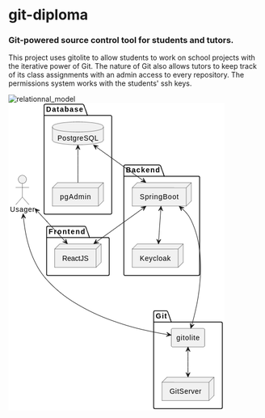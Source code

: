 # git-diploma
### Git-powered source control tool for students and tutors.
This project uses gitolite to allow students to work on school projects with the iterative power of Git. The nature of Git also allows tutors to keep track of its class assignments with an admin access to every repository. The permissions system works with the students' ssh keys.

![relationnal_model](/Model-EA-Relationnel.png)
![deployment](/Diagramme_de_deploiement.png)
